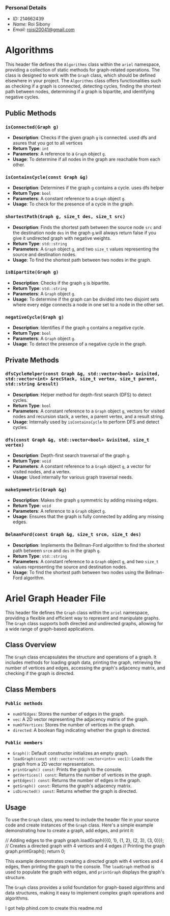 ### Personal Details
- *ID:* 214662439
- *Name:* Roi Sibony
- *Email:* roisi20041@gmail.com
# Algorithms

This header file defines the `Algorithms` class within the `ariel` namespace, providing a collection of static methods for graph-related operations. The class is designed to work with the `Graph` class, which should be defined elsewhere in your project. The `Algorithms` class offers functionalities such as checking if a graph is connected, detecting cycles, finding the shortest path between nodes, determining if a graph is bipartite, and identifying negative cycles.

## Public Methods

### `isConnected(Graph g)`

- **Description**: Checks if the given graph `g` is connected. used dfs and asures that you got to all vertices
- **Return Type**: `int`
- **Parameters**: A reference to a `Graph` object `g`.
- **Usage**: To determine if all nodes in the graph are reachable from each other.

### `isContainsCycle(const Graph &g)`

- **Description**: Determines if the graph `g` contains a cycle. uses dfs helper
- **Return Type**: `bool`
- **Parameters**: A constant reference to a `Graph` object `g`.
- **Usage**: To check for the presence of a cycle in the graph.

### `shortestPath(Graph g, size_t des, size_t src)`

- **Description**: Finds the shortest path between the source node `src` and the destination node `des` in the graph `g`.will always return false if you give it undirected graph with negative weights.
- **Return Type**: `std::string`
- **Parameters**: A `Graph` object `g`, and two `size_t` values representing the source and destination nodes.
- **Usage**: To find the shortest path between two nodes in the graph.

### `isBipartite(Graph g)`

- **Description**: Checks if the graph `g` is bipartite.
- **Return Type**: `std::string`
- **Parameters**: A `Graph` object `g`.
- **Usage**: To determine if the graph can be divided into two disjoint sets where every edge connects a node in one set to a node in the other set.

### `negativeCycle(Graph g)`

- **Description**: Identifies if the graph `g` contains a negative cycle.
- **Return Type**: `bool`
- **Parameters**: A `Graph` object `g`.
- **Usage**: To detect the presence of a negative cycle in the graph.

## Private Methods

### `dfsCycleHelper(const Graph &g, std::vector<bool> &visited, std::vector<int> &recStack, size_t vertex, size_t parent, std::string &result)`

- **Description**: Helper method for depth-first search (DFS) to detect cycles.
- **Return Type**: `bool`
- **Parameters**: A constant reference to a `Graph` object `g`, vectors for visited nodes and recursion stack, a vertex, a parent vertex, and a result string.
- **Usage**: Internally used by `isContainsCycle` to perform DFS and detect cycles.

### `dfs(const Graph &g, std::vector<bool> &visited, size_t vertex)`

- **Description**: Depth-first search traversal of the graph `g`.
- **Return Type**: `void`
- **Parameters**: A constant reference to a `Graph` object `g`, a vector for visited nodes, and a vertex.
- **Usage**: Used internally for various graph traversal needs.

### `makeSymmetric(Graph &g)`

- **Description**: Makes the graph `g` symmetric by adding missing edges.
- **Return Type**: `void`
- **Parameters**: A reference to a `Graph` object `g`.
- **Usage**: Ensures that the graph is fully connected by adding any missing edges.

### `BelmanFord(const Graph &g, size_t srcm, size_t des)`

- **Description**: Implements the Bellman-Ford algorithm to find the shortest path between `srcm` and `des` in the graph `g`.
- **Return Type**: `std::string`
- **Parameters**: A constant reference to a `Graph` object `g`, and two `size_t` values representing the source and destination nodes.
- **Usage**: To find the shortest path between two nodes using the Bellman-Ford algorithm.

# Ariel Graph Header File

This header file defines the `Graph` class within the `ariel` namespace, providing a flexible and efficient way to represent and manipulate graphs. The `Graph` class supports both directed and undirected graphs, allowing for a wide range of graph-based applications.

## Class Overview

The `Graph` class encapsulates the structure and operations of a graph. It includes methods for loading graph data, printing the graph, retrieving the number of vertices and edges, accessing the graph's adjacency matrix, and checking if the graph is directed.

## Class Members

### `Public methods`

- `numOfEdges`: Stores the number of edges in the graph.
- `vec`: A 2D vector representing the adjacency matrix of the graph.
- `numOfVertices`: Stores the number of vertices in the graph.
- `directed`: A boolean flag indicating whether the graph is directed.


### `Public members`

- `Graph()`: Default constructor initializes an empty graph.
- `loadGraph(const std::vector<std::vector<int>> vec1)`: Loads the graph from a 2D vector representation.
- `printGraph() const`: Prints the graph to the console.
- `getVertices() const`: Returns the number of vertices in the graph.
- `getEdges() const`: Returns the number of edges in the graph.
- `getGraph() const`: Returns the graph's adjacency matrix.
- `isDirected() const`: Returns whether the graph is directed.

## Usage

To use the `Graph` class, you need to include the header file in your source code and create instances of the `Graph` class. Here's a simple example demonstrating how to create a graph, add edges, and print it:

// Adding edges to the graph
graph.loadGraph({{0, 1}, {1, 2}, {2, 3}, {3, 0}}); // Creates a directed graph with 4 vertices and 4 edges
// Printing the graph
graph.printGraph();
return 0;



This example demonstrates creating a directed graph with 4 vertices and 4 edges, then printing the graph to the console. The `loadGraph` method is used to populate the graph with edges, and `printGraph` displays the graph's structure.

The `Graph` class provides a solid foundation for graph-based algorithms and data structures, making it easy to implement complex graph operations and algorithms.


I got help phind.com to create this readme.md